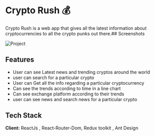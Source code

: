 
#  Crypto Rush 💰

Crypto Rush is a web app that gives all the latest information about cryptocurrencies to all the crypto punks out there.## Screenshots

![Project](https://i.imgur.com/ezr5Rlg.gif)






  
## Features

- User can see Latest news and trending cryptos around the world
- user can search for a particular crypto
- User can Get all the info regarding a particular cryptocurrency
- Can see the trends according to time in a line chart
- Can see exchange platform according to their trends
- user can see news and search news for a particular crypto


  
## Tech Stack

**Client:** ReactJs , React-Router-Dom, Redux toolkit , Ant Design



  